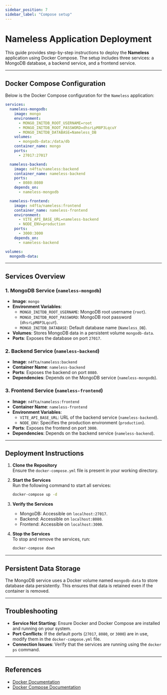 ```yaml
---
sidebar_position: 7
sidebar_label: "Compose setup"
---
```


# Nameless Application Deployment

This guide provides step-by-step instructions to deploy the **Nameless** application using Docker Compose. The setup includes three services: a MongoDB database, a backend service, and a frontend service.

---

## Docker Compose Configuration

Below is the Docker Compose configuration for the `Nameless` application:

```yaml
services:
  nameless-mongodb:
    image: mongo
    environment:
      - MONGO_INITDB_ROOT_USERNAME=root
      - MONGO_INITDB_ROOT_PASSWORD=dhsrLpM8P3LqcuY
      - MONGO_INITDB_DATABASE=Nameless_DB
    volumes:
      - mongodb-data:/data/db
    container_name: mongo
    ports:
      - 27017:27017

  nameless-backend:
    image: n4fta/nameless:backend
    container_name: nameless-backend
    ports:
      - 8080:8080
    depends_on:
      - nameless-mongodb

  nameless-frontend:
    image: n4fta/nameless:frontend
    container_name: nameless-frontend
    environment:
      - VITE_API_BASE_URL=nameless-backend
      - NODE_ENV=production
    ports:
      - 3000:3000
    depends_on:
      - nameless-backend

volumes:
  mongodb-data:
```

---

## Services Overview

### 1. **MongoDB Service** (`nameless-mongodb`)

- **Image**: `mongo`
- **Environment Variables**:
  - `MONGO_INITDB_ROOT_USERNAME`: MongoDB root username (`root`).
  - `MONGO_INITDB_ROOT_PASSWORD`: MongoDB root password (`dhsrLpM8P3LqcuY`).
  - `MONGO_INITDB_DATABASE`: Default database name (`Nameless_DB`).
- **Volumes**: Stores MongoDB data in a persistent volume `mongodb-data`.
- **Ports**: Exposes the database on port `27017`.

### 2. **Backend Service** (`nameless-backend`)

- **Image**: `n4fta/nameless:backend`
- **Container Name**: `nameless-backend`
- **Ports**: Exposes the backend on port `8080`.
- **Dependencies**: Depends on the MongoDB service (`nameless-mongodb`).

### 3. **Frontend Service** (`nameless-frontend`)

- **Image**: `n4fta/nameless:frontend`
- **Container Name**: `nameless-frontend`
- **Environment Variables**:
  - `VITE_API_BASE_URL`: URL of the backend service (`nameless-backend`).
  - `NODE_ENV`: Specifies the production environment (`production`).
- **Ports**: Exposes the frontend on port `3000`.
- **Dependencies**: Depends on the backend service (`nameless-backend`).

---

## Deployment Instructions

1. **Clone the Repository**  
   Ensure the `docker-compose.yml` file is present in your working directory.

2. **Start the Services**  
   Run the following command to start all services:

   ```bash
   docker-compose up -d
   ```

3. **Verify the Services**  
   - MongoDB: Accessible on `localhost:27017`.
   - Backend: Accessible on `localhost:8080`.
   - Frontend: Accessible on `localhost:3000`.

4. **Stop the Services**  
   To stop and remove the services, run:

   ```bash
   docker-compose down
   ```

---

## Persistent Data Storage

The MongoDB service uses a Docker volume named `mongodb-data` to store database data persistently. This ensures that data is retained even if the container is removed.

---

## Troubleshooting

- **Service Not Starting**: Ensure Docker and Docker Compose are installed and running on your system.
- **Port Conflicts**: If the default ports (`27017`, `8080`, or `3000`) are in use, modify them in the `docker-compose.yml` file.
- **Connection Issues**: Verify that the services are running using the `docker ps` command.

---

## References

- [Docker Documentation](https://docs.docker.com/)
- [Docker Compose Documentation](https://docs.docker.com/compose/)

